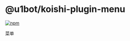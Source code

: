 # @u1bot/koishi-plugin-menu

[![npm](https://img.shields.io/npm/v/@u1bot/koishi-plugin-menu?style=flat-square)](https://www.npmjs.com/package/@u1bot/koishi-plugin-menu)

菜单
